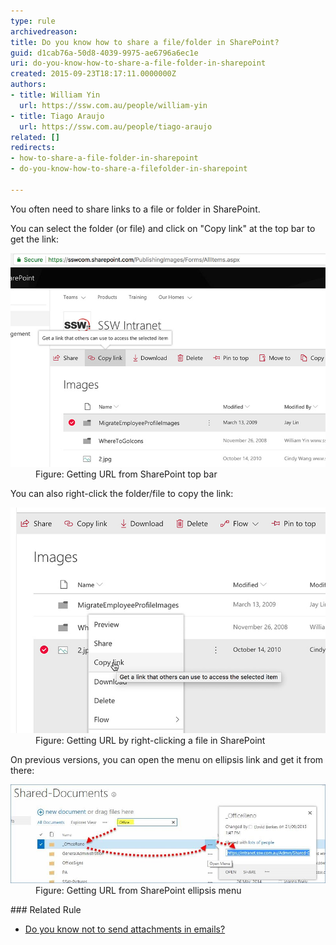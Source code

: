 ```yaml
---
type: rule
archivedreason: 
title: Do you know how to share a file/folder in SharePoint?
guid: d1cab76a-50d8-4039-9975-ae6796a6ec1e
uri: do-you-know-how-to-share-a-file-folder-in-sharepoint
created: 2015-09-23T18:17:11.0000000Z
authors:
- title: William Yin
  url: https://ssw.com.au/people/william-yin
- title: Tiago Araujo
  url: https://ssw.com.au/people/tiago-araujo
related: []
redirects:
- how-to-share-a-file-folder-in-sharepoint
- do-you-know-how-to-share-a-filefolder-in-sharepoint

---
```


You often need to share links to a file or folder in SharePoint. 

<!--endintro-->

You can select the folder (or file) and click on "Copy link" at the top bar to get the link:
<dl class="image"><dt>
      <img src="sharepoint-cloud-copy-folder.jpg" alt="sharepoint-cloud-copy-folder.jpg">
   </dt><dd>Figure: Getting URL from SharePoint top bar </dd></dl>
You can also right-click the folder/file to copy the link:
<dl class="image"><dt>
      <img src="sharepoint-right-click-link.jpg" alt="sharepoint-right-click-link.jpg">
   </dt><dd>Figure: Getting URL by right-clicking a file in SharePoint 
      <br></dd></dl>
On previous versions, you can open the menu on ellipsis link and get it from there:
<dl class="image"><dt>
      <img src="sharepoint-link.jpg" alt="sharepoint-link.jpg" style="width:800px;">
   </dt><dd>Figure: Getting URL from SharePoint ellipsis menu<br></dd></dl>
###  Related Rule


* [Do you know not to send attachments in emails?](/do-you-know-not-to-send-attachments-in-emails)

